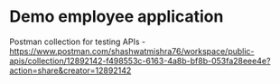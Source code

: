 # Demo employee application
Postman collection for testing APIs - https://www.postman.com/shashwatmishra76/workspace/public-apis/collection/12892142-f498553c-6163-4a8b-bf8b-053fa28eee4e?action=share&creator=12892142

